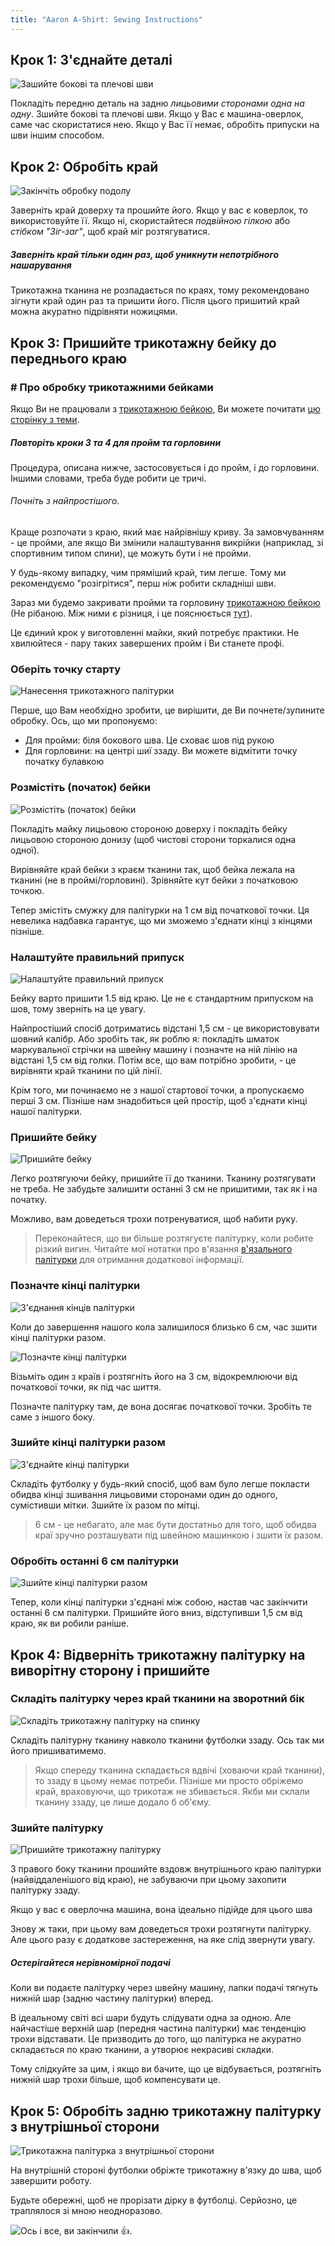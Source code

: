 ```yaml
---
title: "Aaron A-Shirt: Sewing Instructions"
---
```


## Крок 1: З'єднайте деталі

![Зашийте бокові та плечові шви](step01.png)

Покладіть передню деталь на задню _лицьовими сторонами одна на одну_. Зшийте бокові та плечові шви. Якщо у Вас є машина-оверлок, саме час скористатися нею. Якщо у Вас її немає, обробіть припуски на шви іншим способом.

## Крок 2: Обробіть край

![Закінчіть обробку подолу](step02.png)

Заверніть край доверху та прошийте його. Якщо у вас є коверлок, то використовуйте її. Якщо ні, скористайтеся _подвійною гілкою_ або _стібком "Зіг-заг"_, щоб край міг розтягуватися.

<Note>

##### Заверніть край тільки один раз, щоб уникнути непотрібного нашарування

Трикотажна тканина не розпадається по краях, тому рекомендовано зігнути край один раз та пришити його. Після цього пришитий край можна акуратно підрівняти ножицями.

</Note>

## Крок 3: Пришийте трикотажну бейку до переднього краю

<Note>

### # Про обробку трикотажними бейками

Якщо Ви не працювали з [трикотажною бейкою](/docs/sewing/knit-binding), Ви можете почитати [цю сторінку з теми](/docs/sewing/knit-binding).

##### Повторіть кроки 3 та 4 для пройм та горловини

Процедура, описана нижче, застосовується і до пройм, і до горловини. Іншими словами, треба буде робити це тричі.

###### Почніть з найпростішого.

Краще розпочати з краю, який має найрівнішу криву. За замовчуванням - це пройми, але якщо Ви змінили налаштування викрійки (наприклад, зі спортивним типом спини), це можуть бути і не пройми.

У будь-якому випадку, чим пряміший край, тим легше. Тому ми рекомендуємо "розігрітися", перш ніж робити складніші шви.

</Note>

Зараз ми будемо закривати пройми та горловину [трикотажною бейкою](/docs/sewing/knit-binding) (Не рібаною. Між ними є різниця, і це пояснюється [тут](/docs/sewing/knit-binding)).

<Note>

Це єдиний крок у виготовленні майки, який потребує практики. Не хвилюйтеся - пару таких завершених пройм і Ви станете профі.

</Note>

### Оберіть точку старту

![Нанесення трикотажного палітурки](step03a.png)

Перше, що Вам необхідно зробити, це вирішити, де Ви почнете/зупините обробку. Ось, що ми пропонуємо:

- Для пройми: біля бокового шва. Це сховає шов під рукою
- Для горловини: на центрі шиї ззаду. Ви можете відмітити точку початку булавкою

### Розмістіть (початок) бейки

![Розмістіть (початок) бейки](step03b.png)

Покладіть майку лицьовою стороною доверху і покладіть бейку лицьовою стороною донизу (щоб чистові сторони торкалися одна одної).

Вирівняйте край бейки з краєм тканини так, щоб бейка лежала на тканині (не в проймі/горловині). Зрівняйте кут бейки з початковою точкою.

Тепер змістіть смужку для палітурки на 1 см від початкової точки. Ця невелика надбавка гарантує, що ми зможемо з'єднати кінці з кінцями пізніше.

### Налаштуйте правильний припуск

![Налаштуйте правильний припуск](step03c.png)

Бейку варто пришити 1.5 від краю. Це не є стандартним припуском на шов, тому зверніть на це увагу.

<Tip>

Найпростіший спосіб дотриматись відстані 1,5 см - це використовувати шовний калібр.
Або зробіть так, як роблю я: покладіть шматок маркувальної стрічки на швейну машину і позначте на ній лінію на відстані 1,5 см від голки.
Потім все, що вам потрібно зробити, - це вирівняти край тканини по цій лінії.

</Tip>

Крім того, ми починаємо не з нашої стартової точки, а пропускаємо перші 3 см. Пізніше нам знадобиться цей простір, щоб з'єднати кінці нашої палітурки.

### Пришийте бейку

![Пришийте бейку](step03d.png)

Легко розтягуючи бейку, пришийте її до тканини. Тканину розтягувати не треба. Не забудьте залишити останні 3 см не пришитими, так як і на початку.

Можливо, вам доведеться трохи потренуватися, щоб набити руку.

> Переконайтеся, що ви більше розтягуєте палітурку, коли робите різкий вигин. Читайте мої нотатки про в'язання [в'язального палітурки](/docs/sewing/knit-binding) для отримання додаткової інформації.

### Позначте кінці палітурки

![З'єднання кінців палітурки](step03e.png)

Коли до завершення нашого кола залишилося близько 6 см, час зшити кінці палітурки разом.

![Позначте кінці палітурки](step03f.png)

Візьміть один з країв і розтягніть його на 3 см, відокремлюючи від початкової точки, як під час шиття.

Позначте палітурку там, де вона досягає початкової точки. Зробіть те саме з іншого боку.

### Зшийте кінці палітурки разом

![З'єднайте кінці палітурки](step03g.png)

Складіть футболку у будь-який спосіб, щоб вам було легше покласти обидва кінці зшивання лицьовими сторонами один до одного, сумістивши мітки. Зшийте їх разом по мітці.

> 6 см - це небагато, але має бути достатньо для того, щоб обидва краї зручно розташувати під швейною машинкою і зшити їх разом.

### Обробіть останні 6 см палітурки

![Зшийте кінці палітурки разом](step03h.png)

Тепер, коли кінці палітурки з'єднані між собою, настав час закінчити останні 6 см палітурки. Пришийте його вниз, відступивши 1,5 см від краю, як ви робили раніше.

## Крок 4: Відверніть трикотажну палітурку на виворітну сторону і пришийте

### Складіть палітурку через край тканини на зворотний бік

![Складіть трикотажну палітурку на спинку](step04a.png)

Складіть палітурну тканину навколо тканини футболки ззаду. Ось так ми його пришиватимемо.

> Якщо спереду тканина складається вдвічі (ховаючи край тканини), то ззаду в цьому немає потреби. Пізніше ми просто обріжемо край, враховуючи, що трикотаж не збивається. Якби ми склали тканину ззаду, це лише додало б об'єму.

### Зшийте палітурку

![Пришийте трикотажну палітурку](step04b.png)

З правого боку тканини прошийте вздовж внутрішнього краю палітурки (найвіддаленішого від краю), не забуваючи при цьому захопити палітурку ззаду.

<Note>

Якщо у вас є оверлочна машина, вона ідеально підійде для цього шва

</Note>

Знову ж таки, при цьому вам доведеться трохи розтягнути палітурку. Але цього разу є додаткове застереження, на яке слід звернути увагу.

<Note>

##### Остерігайтеся нерівномірної подачі

Коли ви подаєте палітурку через швейну машину, лапки подачі тягнуть нижній шар (задню частину палітурки) вперед.

В ідеальному світі всі шари будуть слідувати одна за одною.
Але найчастіше верхній шар (передня частина палітурки) має тенденцію трохи відставати.
Це призводить до того, що палітурка не акуратно складається по краю тканини, а утворює некрасиві складки.

Тому слідкуйте за цим, і якщо ви бачите, що це відбувається, розтягніть нижній шар трохи більше, щоб компенсувати це.

</Note>

## Крок 5: Обробіть задню трикотажну палітурку з внутрішньої сторони

![Трикотажна палітурка з внутрішньої сторони](step05.png)

На внутрішній стороні футболки обріжте трикотажну в'язку до шва, щоб завершити роботу.

<Note>

Будьте обережні, щоб не прорізати дірку в футболці. Серйозно, це траплялося зі мною неодноразово.

</Note>

![Ось і все, ви закінчили 👍.](finished.gif)
